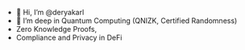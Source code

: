 - 👋 Hi, I’m @deryakarl
- 👀 I’m deep in Quantum Computing (QNIZK, Certified Randomness)
- Zero Knowledge Proofs,
- Compliance and Privacy in DeFi
  

<!---
deryakarl/deryakarl is a ✨ special ✨ repository because its `README.md` (this file) appears on your GitHub profile.
You can click the Preview link to take a look at your changes.
--->
